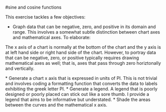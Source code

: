 #sine and cosine functions

This exercise tackles a few objectives:

* Graph data that can be negative, zero, and positive in its domain and range. This involves a somewhat subtle distinction between chart axes and mathematical axes. To elaborate:
<p>The x axis of a chart is normally at the bottom of the chart and the y axis is at left hand side or right hand side of the chart. However, to portray data that can be negative, zero, or positive typically requires drawing mathematical axes as well; that is, axes that pass through zero horiztonally and vertically.</p>
* Generate a chart x axis that is expressed in units of PI. This is not trivial and involves coding a formatting function that converts the data to labels exhibiting the greek letter PI.
* Generate a legend. A legend that is poorly designed or poorly placed can stick out like a sore thumb. I provide a legend that aims to be informative but understated.
* Shade the areas between the curves and the mathematical x axis.
